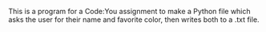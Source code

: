 This is a program for a Code:You assignment to make a Python file which asks the user for their name and favorite color, then writes both to a .txt file.
